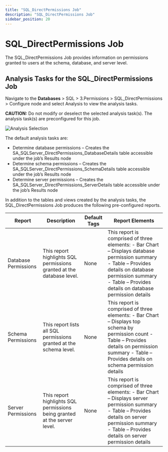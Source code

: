 ```yaml
---
title: "SQL_DirectPermissions Job"
description: "SQL_DirectPermissions Job"
sidebar_position: 20
---
```


# SQL_DirectPermissions Job

The SQL_DirectPermissions Job provides information on permissions granted to users at the schema,
database, and server level.

## Analysis Tasks for the SQL_DirectPermissions Job

Navigate to the **Databases** > SQL > 3.Permissions > SQL_DirectPermissions > Configure node and
select Analysis to view the analysis tasks.

**CAUTION:** Do not modify or deselect the selected analysis task(s). The analysis task(s) are
preconfigured for this job.

![Analysis Selection](/img/product_docs/accessanalyzer/12.0/solutions/databases/sql/permissions/sqljobgroup38.webp)

The default analysis tasks are:

- Determine database permissions – Creates the SA_SQLServer_DirectPermissions_DatabaseDetails table
  accessible under the job’s Results node
- Determine schema permissions – Creates the SA_SQLServer_DirectPermissions_SchemaDetails table
  accessible under the job’s Results node
- Determine server permissions – Creates the SA_SQLServer_DirectPermissions_ServerDetails table
  accessible under the job’s Results node

In addition to the tables and views created by the analysis tasks, the SQL_DirectPermissions Job
produces the following pre-configured reports.

| Report               | Description                                                               | Default Tags | Report Elements                                                                                                                                                                                                    |
| -------------------- | ------------------------------------------------------------------------- | ------------ | ------------------------------------------------------------------------------------------------------------------------------------------------------------------------------------------------------------------ |
| Database Permissions | This report highlights SQL permissions granted at the database level.     | None         | This report is comprised of three elements: - Bar Chart – Displays database permission summary - Table – Provides details on database permission summary - Table – Provides details on database permission details |
| Schema Permissions   | This report lists all SQL permissions granted at the schema level.        | None         | This report is comprised of three elements: - Bar Chart – Displays top schema by permission count - Table – Provides details on permission summary - Table – Provides details on schema permission details         |
| Server Permissions   | This report highlights SQL permissions being granted at the server level. | None         | This report is comprised of three elements: - Bar Chart – Displays server permission summary - Table – Provides details on server permission summary - Table – Provides details on server permission details       |
